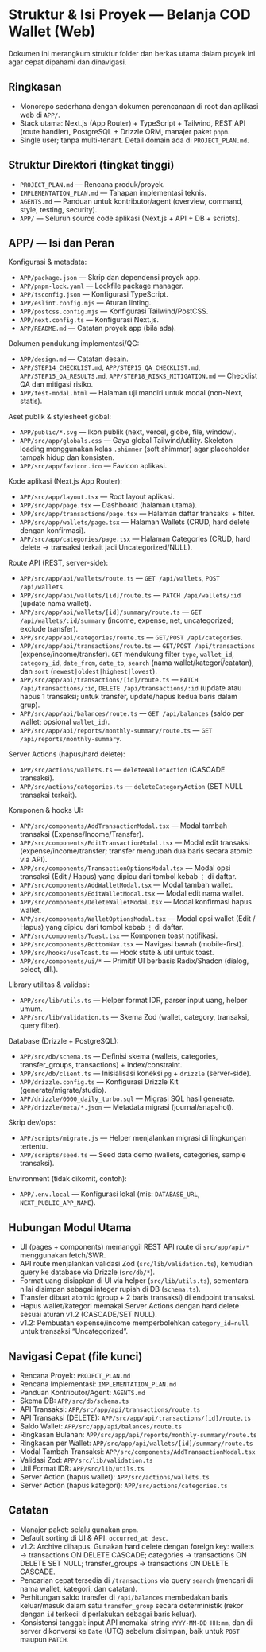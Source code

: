 # Struktur & Isi Proyek — Belanja COD Wallet (Web)

Dokumen ini merangkum struktur folder dan berkas utama dalam proyek ini agar cepat dipahami dan dinavigasi.

## Ringkasan
- Monorepo sederhana dengan dokumen perencanaan di root dan aplikasi web di `APP/`.
- Stack utama: Next.js (App Router) + TypeScript + Tailwind, REST API (route handler), PostgreSQL + Drizzle ORM, manajer paket `pnpm`.
- Single user; tanpa multi-tenant. Detail domain ada di `PROJECT_PLAN.md`.

## Struktur Direktori (tingkat tinggi)
- `PROJECT_PLAN.md` — Rencana produk/proyek.
- `IMPLEMENTATION_PLAN.md` — Tahapan implementasi teknis.
- `AGENTS.md` — Panduan untuk kontributor/agent (overview, command, style, testing, security).
- `APP/` — Seluruh source code aplikasi (Next.js + API + DB + scripts).

## APP/ — Isi dan Peran

Konfigurasi & metadata:
- `APP/package.json` — Skrip dan dependensi proyek app.
- `APP/pnpm-lock.yaml` — Lockfile package manager.
- `APP/tsconfig.json` — Konfigurasi TypeScript.
- `APP/eslint.config.mjs` — Aturan linting.
- `APP/postcss.config.mjs` — Konfigurasi Tailwind/PostCSS.
- `APP/next.config.ts` — Konfigurasi Next.js.
- `APP/README.md` — Catatan proyek app (bila ada).

Dokumen pendukung implementasi/QC:
- `APP/design.md` — Catatan desain.
- `APP/STEP14_CHECKLIST.md`, `APP/STEP15_QA_CHECKLIST.md`, `APP/STEP15_QA_RESULTS.md`, `APP/STEP18_RISKS_MITIGATION.md` — Checklist QA dan mitigasi risiko.
- `APP/test-modal.html` — Halaman uji mandiri untuk modal (non-Next, statis).

Aset publik & stylesheet global:
- `APP/public/*.svg` — Ikon publik (next, vercel, globe, file, window).
- `APP/src/app/globals.css` — Gaya global Tailwind/utility. Skeleton loading menggunakan kelas `.shimmer` (soft shimmer) agar placeholder tampak hidup dan konsisten.
- `APP/src/app/favicon.ico` — Favicon aplikasi.

Kode aplikasi (Next.js App Router):
- `APP/src/app/layout.tsx` — Root layout aplikasi.
- `APP/src/app/page.tsx` — Dashboard (halaman utama).
- `APP/src/app/transactions/page.tsx` — Halaman daftar transaksi + filter.
- `APP/src/app/wallets/page.tsx` — Halaman Wallets (CRUD, hard delete dengan konfirmasi).
- `APP/src/app/categories/page.tsx` — Halaman Categories (CRUD, hard delete → transaksi terkait jadi Uncategorized/NULL).

Route API (REST, server-side):
- `APP/src/app/api/wallets/route.ts` — `GET /api/wallets`, `POST /api/wallets`.
- `APP/src/app/api/wallets/[id]/route.ts` — `PATCH /api/wallets/:id` (update nama wallet).
- `APP/src/app/api/wallets/[id]/summary/route.ts` — `GET /api/wallets/:id/summary` (income, expense, net, uncategorized; exclude transfer).
- `APP/src/app/api/categories/route.ts` — `GET/POST /api/categories`.
- `APP/src/app/api/transactions/route.ts` — `GET/POST /api/transactions` (expense/income/transfer). `GET` mendukung filter `type`, `wallet_id`, `category_id`, `date_from`, `date_to`, `search` (nama wallet/kategori/catatan), dan `sort` (`newest|oldest|highest|lowest`).
- `APP/src/app/api/transactions/[id]/route.ts` — `PATCH /api/transactions/:id`, `DELETE /api/transactions/:id` (update atau hapus 1 transaksi; untuk transfer, update/hapus kedua baris dalam grup).
- `APP/src/app/api/balances/route.ts` — `GET /api/balances` (saldo per wallet; opsional `wallet_id`).
- `APP/src/app/api/reports/monthly-summary/route.ts` — `GET /api/reports/monthly-summary`.

Server Actions (hapus/hard delete):
- `APP/src/actions/wallets.ts` — `deleteWalletAction` (CASCADE transaksi).
- `APP/src/actions/categories.ts` — `deleteCategoryAction` (SET NULL transaksi terkait).

Komponen & hooks UI:
- `APP/src/components/AddTransactionModal.tsx` — Modal tambah transaksi (Expense/Income/Transfer).
- `APP/src/components/EditTransactionModal.tsx` — Modal edit transaksi (expense/income/transfer; transfer mengubah dua baris secara atomic via API).
- `APP/src/components/TransactionOptionsModal.tsx` — Modal opsi transaksi (Edit / Hapus) yang dipicu dari tombol kebab `⋮` di daftar.
- `APP/src/components/AddWalletModal.tsx` — Modal tambah wallet.
- `APP/src/components/EditWalletModal.tsx` — Modal edit nama wallet.
- `APP/src/components/DeleteWalletModal.tsx` — Modal konfirmasi hapus wallet.
- `APP/src/components/WalletOptionsModal.tsx` — Modal opsi wallet (Edit / Hapus) yang dipicu dari tombol kebab `⋮` di daftar.
- `APP/src/components/Toast.tsx` — Komponen toast notifikasi.
- `APP/src/components/BottomNav.tsx` — Navigasi bawah (mobile-first).
- `APP/src/hooks/useToast.ts` — Hook state & util untuk toast.
- `APP/src/components/ui/*` — Primitif UI berbasis Radix/Shadcn (dialog, select, dll.).

Library utilitas & validasi:
- `APP/src/lib/utils.ts` — Helper format IDR, parser input uang, helper umum.
- `APP/src/lib/validation.ts` — Skema Zod (wallet, category, transaksi, query filter).

Database (Drizzle + PostgreSQL):
- `APP/src/db/schema.ts` — Definisi skema (wallets, categories, transfer_groups, transactions) + index/constraint.
- `APP/src/db/client.ts` — Inisialisasi koneksi `pg` + `drizzle` (server-side).
- `APP/drizzle.config.ts` — Konfigurasi Drizzle Kit (generate/migrate/studio).
- `APP/drizzle/0000_daily_turbo.sql` — Migrasi SQL hasil generate.
- `APP/drizzle/meta/*.json` — Metadata migrasi (journal/snapshot).

Skrip dev/ops:
- `APP/scripts/migrate.js` — Helper menjalankan migrasi di lingkungan tertentu.
- `APP/scripts/seed.ts` — Seed data demo (wallets, categories, sample transaksi).

Environment (tidak dikomit, contoh):
- `APP/.env.local` — Konfigurasi lokal (mis: `DATABASE_URL`, `NEXT_PUBLIC_APP_NAME`).

## Hubungan Modul Utama
- UI (pages + components) memanggil REST API route di `src/app/api/*` menggunakan fetch/SWR.
- API route menjalankan validasi Zod (`src/lib/validation.ts`), kemudian query ke database via Drizzle (`src/db/*`).
- Format uang disiapkan di UI via helper (`src/lib/utils.ts`), sementara nilai disimpan sebagai integer rupiah di DB (`schema.ts`).
- Transfer dibuat atomic (group + 2 baris transaksi) di endpoint transaksi.
- Hapus wallet/kategori memakai Server Actions dengan hard delete sesuai aturan v1.2 (CASCADE/SET NULL).
 - v1.2: Pembuatan expense/income memperbolehkan `category_id=null` untuk transaksi “Uncategorized”.

## Navigasi Cepat (file kunci)
- Rencana Proyek: `PROJECT_PLAN.md`
- Rencana Implementasi: `IMPLEMENTATION_PLAN.md`
- Panduan Kontributor/Agent: `AGENTS.md`
- Skema DB: `APP/src/db/schema.ts`
- API Transaksi: `APP/src/app/api/transactions/route.ts`
- API Transaksi (DELETE): `APP/src/app/api/transactions/[id]/route.ts`
- Saldo Wallet: `APP/src/app/api/balances/route.ts`
- Ringkasan Bulanan: `APP/src/app/api/reports/monthly-summary/route.ts`
- Ringkasan per Wallet: `APP/src/app/api/wallets/[id]/summary/route.ts`
- Modal Tambah Transaksi: `APP/src/components/AddTransactionModal.tsx`
- Validasi Zod: `APP/src/lib/validation.ts`
- Util Format IDR: `APP/src/lib/utils.ts`
- Server Action (hapus wallet): `APP/src/actions/wallets.ts`
- Server Action (hapus kategori): `APP/src/actions/categories.ts`

## Catatan
- Manajer paket: selalu gunakan `pnpm`.
- Default sorting di UI & API: `occurred_at desc`.
- v1.2: Archive dihapus. Gunakan hard delete dengan foreign key: wallets → transactions ON DELETE CASCADE; categories → transactions ON DELETE SET NULL; transfer_groups → transactions ON DELETE CASCADE.
- Pencarian cepat tersedia di `/transactions` via query `search` (mencari di nama wallet, kategori, dan catatan).
 - Perhitungan saldo transfer di `/api/balances` membedakan baris keluar/masuk dalam satu `transfer_group` secara deterministik (rekor dengan `id` terkecil diperlakukan sebagai baris keluar).
 - Konsistensi tanggal: input API memakai string `YYYY-MM-DD HH:mm`, dan di server dikonversi ke `Date` (UTC) sebelum disimpan, baik untuk `POST` maupun `PATCH`.
